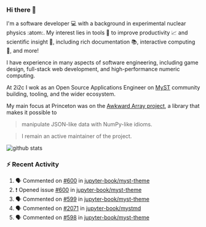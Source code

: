### Hi there 👋 

I'm a software developer 💻 with a background in experimental nuclear physics :atom:. My interest lies in tools :wrench: to improve productivity :chart_with_upwards_trend: and scientific insight :telescope:, including rich documentation 📚, interactive computing 🧮, and more! 

I have experience in many aspects of software engineering, including game design, full-stack web development, and high-performance numeric computing. 

At 2i2c I wok as an Open Source Applications Engineer on [MyST](https://github.com/jupyter-book/mystmd) community building, tooling, and the wider ecosystem. 

My main focus at Princeton was on the [Awkward Array project](awkward-array.org/), a library that makes it possible to 
> manipulate JSON-like data with NumPy-like idioms.

> I remain an active maintainer of the project. 

![github stats](https://github-readme-stats.vercel.app/api?username=agoose77&show_icons=true&hide_rank=true&hide_title=true&bg_color=30,e76445,904e95&text_color=efe3ec&icon_color=efe3ec)
<!--
**agoose77/agoose77** is a ✨ _special_ ✨ repository because its `README.md` (this file) appears on your GitHub profile.

Here are some ideas to get you started:

- 🔭 I’m currently working on ...
- 🌱 I’m currently learning ...
- 👯 I’m looking to collaborate on ...
- 🤔 I’m looking for help with ...
- 💬 Ask me about ...
- 📫 How to reach me: ...
- 😄 Pronouns: ...
- ⚡ Fun fact: ...
-->

### :zap: Recent Activity

<!--START_SECTION:activity-->
1. 🗣 Commented on [#600](https://github.com/jupyter-book/myst-theme/issues/600#issuecomment-2938959479) in [jupyter-book/myst-theme](https://github.com/jupyter-book/myst-theme)
2. ❗ Opened issue [#600](https://github.com/jupyter-book/myst-theme/issues/600) in [jupyter-book/myst-theme](https://github.com/jupyter-book/myst-theme)
3. 🗣 Commented on [#599](https://github.com/jupyter-book/myst-theme/pull/599#issuecomment-2938928331) in [jupyter-book/myst-theme](https://github.com/jupyter-book/myst-theme)
4. 🗣 Commented on [#2071](https://github.com/jupyter-book/mystmd/issues/2071#issuecomment-2938900780) in [jupyter-book/mystmd](https://github.com/jupyter-book/mystmd)
5. 🗣 Commented on [#598](https://github.com/jupyter-book/myst-theme/issues/598#issuecomment-2938891040) in [jupyter-book/myst-theme](https://github.com/jupyter-book/myst-theme)
<!--END_SECTION:activity-->
